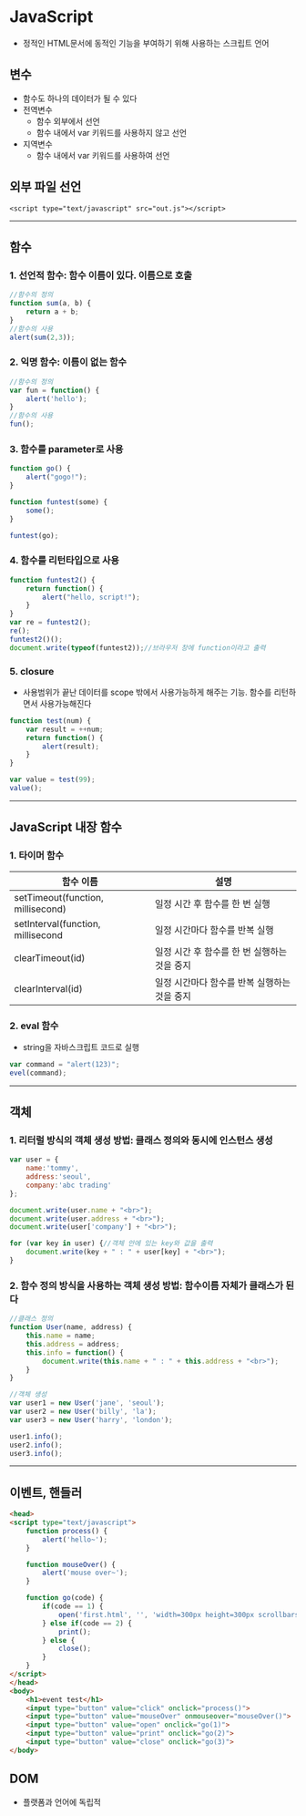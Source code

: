 # JavaScript
* 정적인 HTML문서에 동적인 기능을 부여하기 위해 사용하는 스크립트 언어

## 변수
* 함수도 하나의 데이터가 될 수 있다
* 전역변수
    * 함수 외부에서 선언
    * 함수 내에서 var 키워드를 사용하지 않고 선언
* 지역변수
    * 함수 내에서 var 키워드를 사용하여 선언

## 외부 파일 선언
```<script type="text/javascript" src="out.js"></script>```

---

## 함수
### 1. 선언적 함수: 함수 이름이 있다. 이름으로 호출
```javascript
//함수의 정의
function sum(a, b) {
    return a + b;
}
//함수의 사용
alert(sum(2,3));
```
### 2. 익명 함수: 이름이 없는 함수
```javascript
//함수의 정의
var fun = function() {
    alert('hello');
}
//함수의 사용
fun();
```

### 3. 함수를 parameter로 사용
```javascript
function go() {
    alert("gogo!");
}

function funtest(some) {
    some();
}

funtest(go);
```

### 4. 함수를 리턴타입으로 사용
```javascript
function funtest2() {
    return function() {
        alert("hello, script!");
    }
}
var re = funtest2();
re();
funtest2()();
document.write(typeof(funtest2));//브라우저 창에 function이라고 출력
```

### 5. closure
* 사용범위가 끝난 데이터를 scope 밖에서 사용가능하게 해주는 기능. 함수를 리턴하면서 사용가능해진다
```javascript
function test(num) {
    var result = ++num;
    return function() {
        alert(result);
    }
}

var value = test(99);
value();
```

---

## JavaScript 내장 함수
### 1. 타이머 함수
|함수 이름|설명|
|---|---|
|setTimeout(function, millisecond)|일정 시간 후 함수를 한 번 실행|
|setInterval(function, millisecond|일정 시간마다 함수를 반복 실행|
|clearTimeout(id)|일정 시간 후 함수를 한 번 실행하는 것을 중지|
|clearInterval(id)|일정 시간마다 함수를 반복 실행하는 것을 중지|

### 2. eval 함수
* string을 자바스크립트 코드로 실행
```javascript
var command = "alert(123)";
evel(command);
```

---

## 객체
### 1. 리터럴 방식의 객체 생성 방법: 클래스 정의와 동시에 인스턴스 생성
```javascript
var user = {
    name:'tommy',
    address:'seoul',
    company:'abc trading'
};

document.write(user.name + "<br>");
document.write(user.address + "<br>");
document.write(user['company'] + "<br>");

for (var key in user) {//객체 안에 있는 key와 값을 출력
    document.write(key + " : " + user[key] + "<br>");
}
```

### 2. 함수 정의 방식을 사용하는 객체 생성 방법: 함수이름 자체가 클래스가 된다
```javascript
//클래스 정의
function User(name, address) {
    this.name = name;
    this.address = address;
    this.info = function() {
        document.write(this.name + " : " + this.address + "<br>");
    }
}

//객체 생성
var user1 = new User('jane', 'seoul');
var user2 = new User('billy', 'la');
var user3 = new User('harry', 'london');

user1.info();
user2.info();
user3.info();
```

---
## 이벤트, 핸들러

```html
<head>
<script type="text/javascript">
    function process() {
        alert('hello~');
    }

    function mouseOver() {
        alert('mouse over~');
    }

    function go(code) {
        if(code == 1) {
            open('first.html', '', 'width=300px height=300px scrollbars=yes');//popup 창 띄우기
        } else if(code == 2) {
            print();
        } else {
            close();
        }
    }
</script>
</head>
<body>
    <h1>event test</h1>
    <input type="button" value="click" onclick="process()">
    <input type="button" value="mouseOver" onmouseover="mouseOver()">
    <input type="button" value="open" onclick="go(1)">
    <input type="button" value="print" onclick="go(2)">
    <input type="button" value="close" onclick="go(3)">
</body>

```

## DOM
* 플랫폼과 언어에 독립적
